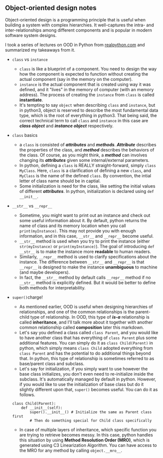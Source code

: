 Object-oriented design notes
----

Object-oriented design is a programming principle that is useful when building a system with complex hierarchies. It well-captures the intra- and inter-relationships among different components and is popular in modern software system designs.

I took a series of lectures on OOD in Python from [realpython.com](https://realpython.com/learning-paths/object-oriented-programming-oop-python/) and summarized my takeaways from it.

* ```class``` vs ```instance```
  * ```class``` is like a blueprint of a component. You need to design the way how the component is expected to function without creating the actual component (say in the memory on the computer).
  * ```instance``` is the actual component that is created using way it was defined, and it "lives" in the memory of computer (with an memory address). The process of creating the ```instance``` from ```class``` is called **instantiate**.
  * It's tempting to say ```object``` when describing ```class``` and ```instance```, but in python3, object is reserved to describe the most fundamental data type, which is the root of everything in python3. That being said, the correct technical term to call ```class``` and ```instance``` in this case are ***class object*** and ***instance object*** respectively.

* ```class``` basics
  * a ```class``` is consisted of ***attributes*** and ***methods***. ***Attribute*** describes the properties of the class, and ***method*** describes the behaviors of the class. Of course, as you might think, a ***method*** can involves changing its ***attributes*** given some internal/external parameters.
  * In python, defining a ```class``` is REALLY straight-forward, simply ```class MyClass```. Here, ```class``` is a clarification of defining a new ```class```, and ```MyClass``` is the name of the defined ```class```. By convention, the intial letter of class name should be in captial.
  * Some initialization is need for the class, like setting the initial values of different ***attributes***. In python, initialization is declared using ```def __init__```.

* ```__str__``` vs ```__repr__```
  * Sometime, you might want to print out an instance and check out some useful information about it. By default, python returns the name of class and its memory location when you call ```print(myInstance)```. This may not provide you with enough information, and in this case, ```__str__``` and ```__repr__``` become useful.
  * ```__str__``` method is used when you try to print the instance (either ```str(myInstance)``` or ```print(myInstance)```). The goal of introducing ```def __str__``` is to make the instance more **readable** to human readers. 
  * Similarly, ```__repr__``` method is used to clarify specifications about the instance. The difference between ```__str__``` and ```__repr__``` is that ```__repr__``` is designed to make the instance **unambiguous** to machine (and maybe developers).
  * In fact, the ```__str__``` method by default calls ```__repr__``` method if no ```__str__``` method is explicitly defined. But it would be better to define both methods for interpretability.

* ```super()```charge!
  * As mentioned earlier, OOD is useful when designing hierarchies of relationships, and one of the common relationships is the parent-child type of relationship. In OOD, this type of ***is-a*** relationship is called **inheritance**, and I'll talk more about it together with another common relationship called **composition** later this markdown.
  * Let's say you defined a class called ```class Parent```, and you would like to have another class that has everything of ```class Parent``` plus some additional features. You can simply do it as ```class Child(Parent)``` in python, which simply means ```class Child``` adopted everything from ```class Parent``` and has the potential to do additional things beyond that. In python, this type of relationship is sometimes referred to as base/parent class and subclass.
  * Let's say for initialization, if you simply want to use however the base class initializes, you don't even need to re-initialize inside the subclass. It's automatically managed by default in python. However, if you would like to use the initialization of base class but do it slightly different upon that, ```super()``` becomes useful. You can do it as follows.


  ```
  class Child(Parent):
      def __init__(self):
          super().__init__() # Initialize the same as Parent class first
          # Then do something special for Child class specifically
  ```
  
  * In case of multiple layers of inheritance, which specific function you are trying to retrieve becomes messy. In this case, python handles this situation by using **Method Resolution Order (MRO)**, which is generated using C3 Linearization Algorithm. You can have access to the MRO for any method by calling ```object.__mro__```.
